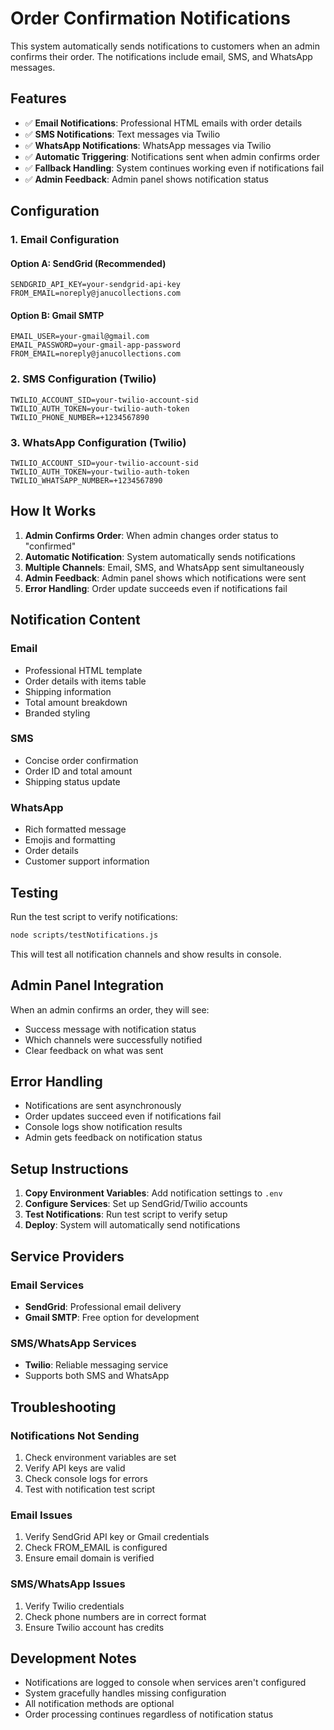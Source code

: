 # Order Confirmation Notifications

This system automatically sends notifications to customers when an admin confirms their order. The notifications include email, SMS, and WhatsApp messages.

## Features

- ✅ **Email Notifications**: Professional HTML emails with order details
- ✅ **SMS Notifications**: Text messages via Twilio
- ✅ **WhatsApp Notifications**: WhatsApp messages via Twilio
- ✅ **Automatic Triggering**: Notifications sent when admin confirms order
- ✅ **Fallback Handling**: System continues working even if notifications fail
- ✅ **Admin Feedback**: Admin panel shows notification status

## Configuration

### 1. Email Configuration

#### Option A: SendGrid (Recommended)
```env
SENDGRID_API_KEY=your-sendgrid-api-key
FROM_EMAIL=noreply@janucollections.com
```

#### Option B: Gmail SMTP
```env
EMAIL_USER=your-gmail@gmail.com
EMAIL_PASSWORD=your-gmail-app-password
FROM_EMAIL=noreply@janucollections.com
```

### 2. SMS Configuration (Twilio)
```env
TWILIO_ACCOUNT_SID=your-twilio-account-sid
TWILIO_AUTH_TOKEN=your-twilio-auth-token
TWILIO_PHONE_NUMBER=+1234567890
```

### 3. WhatsApp Configuration (Twilio)
```env
TWILIO_ACCOUNT_SID=your-twilio-account-sid
TWILIO_AUTH_TOKEN=your-twilio-auth-token
TWILIO_WHATSAPP_NUMBER=+1234567890
```

## How It Works

1. **Admin Confirms Order**: When admin changes order status to "confirmed"
2. **Automatic Notification**: System automatically sends notifications
3. **Multiple Channels**: Email, SMS, and WhatsApp sent simultaneously
4. **Admin Feedback**: Admin panel shows which notifications were sent
5. **Error Handling**: Order update succeeds even if notifications fail

## Notification Content

### Email
- Professional HTML template
- Order details with items table
- Shipping information
- Total amount breakdown
- Branded styling

### SMS
- Concise order confirmation
- Order ID and total amount
- Shipping status update

### WhatsApp
- Rich formatted message
- Emojis and formatting
- Order details
- Customer support information

## Testing

Run the test script to verify notifications:

```bash
node scripts/testNotifications.js
```

This will test all notification channels and show results in console.

## Admin Panel Integration

When an admin confirms an order, they will see:
- Success message with notification status
- Which channels were successfully notified
- Clear feedback on what was sent

## Error Handling

- Notifications are sent asynchronously
- Order updates succeed even if notifications fail
- Console logs show notification results
- Admin gets feedback on notification status

## Setup Instructions

1. **Copy Environment Variables**: Add notification settings to `.env`
2. **Configure Services**: Set up SendGrid/Twilio accounts
3. **Test Notifications**: Run test script to verify setup
4. **Deploy**: System will automatically send notifications

## Service Providers

### Email Services
- **SendGrid**: Professional email delivery
- **Gmail SMTP**: Free option for development

### SMS/WhatsApp Services
- **Twilio**: Reliable messaging service
- Supports both SMS and WhatsApp

## Troubleshooting

### Notifications Not Sending
1. Check environment variables are set
2. Verify API keys are valid
3. Check console logs for errors
4. Test with notification test script

### Email Issues
1. Verify SendGrid API key or Gmail credentials
2. Check FROM_EMAIL is configured
3. Ensure email domain is verified

### SMS/WhatsApp Issues
1. Verify Twilio credentials
2. Check phone numbers are in correct format
3. Ensure Twilio account has credits

## Development Notes

- Notifications are logged to console when services aren't configured
- System gracefully handles missing configuration
- All notification methods are optional
- Order processing continues regardless of notification status 